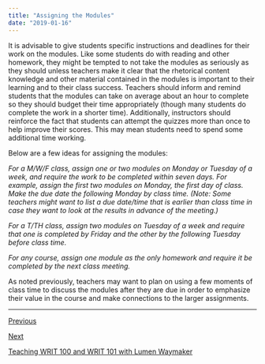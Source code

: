 ```yaml
---
title: "Assigning the Modules"
date: "2019-01-16"
---
```


It is advisable to give students specific instructions and deadlines for their work on the modules. Like some students do with reading and other homework, they might be tempted to not take the modules as seriously as they should unless teachers make it clear that the rhetorical content knowledge and other material contained in the modules is important to their learning and to their class success. Teachers should inform and remind students that the modules can take on average about an hour to complete so they should budget their time appropriately (though many students do complete the work in a shorter time). Additionally, instructors should reinforce the fact that students can attempt the quizzes more than once to help improve their scores. This may mean students need to spend some additional time working.  

Below are a few ideas for assigning the modules:

_For a M/W/F class, assign one or two modules on Monday or Tuesday of a week, and require the work to be completed within seven days. For example, assign the first two modules on Monday, the first day of class. Make the due date the following Monday by class time. (Note: Some teachers might want to list a due date/time that is earlier than class time in case they want to look at the results in advance of the meeting.)_  

_For a T/TH class, assign two modules on Tuesday of a week and require that one is completed by Friday and the other by the following Tuesday before class time._  

_For any course, assign one module as the only homework and require it be completed by the next class meeting._  

As noted previously, teachers may want to plan on using a few moments of class time to discuss the modules after they are due in order to emphasize their value in the course and make connections to the larger assignments.

* * *

[Previous](/guides/waymaker/inclass)

[Next](/guides/waymaker/problems)

[Teaching WRIT 100 and WRIT 101 with Lumen Waymaker](http://library.cwr.olemiss.edu/guides/waymaker)

